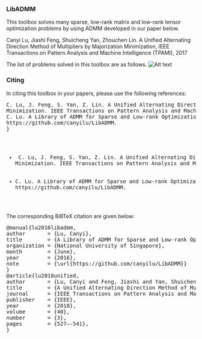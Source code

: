 ### LibADMM
This toolbox solves many sparse, low-rank matrix and low-rank tensor optimization problems by using ADMM developed in our paper below. 

Canyi Lu, Jiashi Feng, Shuicheng Yan, Zhouchen Lin. A Unified Alternating Direction Method of Multipliers by Majorization Minimization, IEEE Transactions on Pattern Analysis and Machine Intelligence (TPAMI), 2017

The list of problems solved in this toolbox are as follows.
![Alt text](https://github.com/canyilu/LibADMM/blob/master/libadmm_problems.JPG)



### Citing

<p>In citing this toolbox in your papers, please use the following references:</p>

<div class="highlight-none"><div class="highlight"><pre>
C. Lu, J. Feng, S. Yan, Z. Lin. A Unified Alternating Direction Method of Multipliers by Majorization 
Minimization. IEEE Transactions on Pattern Analysis and Machine Intelligence, vol. 40, pp. 527-541, 2018
C. Lu. A Library of ADMM for Sparse and Low-rank Optimization. National University of Singapore, June 2016.
https://github.com/canyilu/LibADMM.
}</pre></div>

<div class="highlight-none"><div class="highlight"><pre>
<ul>
  <li> C. Lu, J. Feng, S. Yan, Z. Lin. A Unified Alternating Direction Method of Multipliers by Majorization 
Minimization. IEEE Transactions on Pattern Analysis and Machine Intelligence, vol. 40, pp. 527-541, 2018.</a></li>
  <li>C. Lu. A Library of ADMM for Sparse and Low-rank Optimization. National University of Singapore, June 2016.
https://github.com/canyilu/LibADMM.</li>
</ul>
</pre></div>

<p>The corresponding BiBTeX citation are given below:</p>
<div class="highlight-none"><div class="highlight"><pre>
@manual{lu2016libadmm,
author       = {Lu, Canyi},
title        = {A Library of ADMM for Sparse and Low-rank Optimization},
organization = {National University of Singapore},
month        = {June},
year         = {2016},
note         = {\url{https://github.com/canyilu/LibADMM}}
}
@article{lu2018unified,
author       = {Lu, Canyi and Feng, Jiashi and Yan, Shuicheng and Lin, Zhouchen},
title        = {A Unified Alternating Direction Method of Multipliers by Majorization Minimization},
journal      = {IEEE Transactions on Pattern Analysis and Machine Intelligence},
publisher    = {IEEE},
year         = {2018},
volume       = {40},
number       = {3},
pages        = {527—-541},
}</pre></div>

